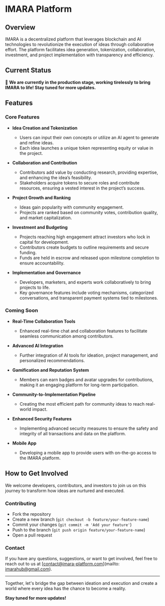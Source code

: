 # IMARA Platform

## Overview

IMARA is a decentralized platform that leverages blockchain and AI technologies to revolutionize the execution of ideas through collaborative effort. The platform facilitates idea generation, tokenization, collaboration, investment, and project implementation with transparency and efficiency.

## Current Status

🚧 **We are currently in the production stage, working tirelessly to bring IMARA to life! Stay tuned for more updates.**

## Features

### Core Features

- **Idea Creation and Tokenization**
  - Users can input their own concepts or utilize an AI agent to generate and refine ideas.
  - Each idea launches a unique token representing equity or value in the project.

- **Collaboration and Contribution**
  - Contributors add value by conducting research, providing expertise, and enhancing the idea’s feasibility.
  - Stakeholders acquire tokens to secure roles and contribute resources, ensuring a vested interest in the project’s success.

- **Project Growth and Ranking**
  - Ideas gain popularity with community engagement.
  - Projects are ranked based on community votes, contribution quality, and market capitalization.

- **Investment and Budgeting**
  - Projects reaching high engagement attract investors who lock in capital for development.
  - Contributors create budgets to outline requirements and secure funding.
  - Funds are held in escrow and released upon milestone completion to ensure accountability.

- **Implementation and Governance**
  - Developers, marketers, and experts work collaboratively to bring projects to life.
  - Key governance features include voting mechanisms, categorized conversations, and transparent payment systems tied to milestones.

### Coming Soon

- **Real-Time Collaboration Tools**
  - Enhanced real-time chat and collaboration features to facilitate seamless communication among contributors.

- **Advanced AI Integration**
  - Further integration of AI tools for ideation, project management, and personalized recommendations.

- **Gamification and Reputation System**
  - Members can earn badges and avatar upgrades for contributions, making it an engaging platform for long-term participation.

- **Community-to-Implementation Pipeline**
  - Creating the most efficient path for community ideas to reach real-world impact.

- **Enhanced Security Features**
  - Implementing advanced security measures to ensure the safety and integrity of all transactions and data on the platform.

- **Mobile App**
  - Developing a mobile app to provide users with on-the-go access to the IMARA platform.

## How to Get Involved

We welcome developers, contributors, and investors to join us on this journey to transform how ideas are nurtured and executed.

### Contributing

- Fork the repository
- Create a new branch (`git checkout -b feature/your-feature-name`)
- Commit your changes (`git commit -m 'Add your feature'`)
- Push to the branch (`git push origin feature/your-feature-name`)
- Open a pull request

### Contact

If you have any questions, suggestions, or want to get involved, feel free to reach out to us at [contact@imara-platform.com](mailto: imarahub@gmail.com).

---

Together, let's bridge the gap between ideation and execution and create a world where every idea has the chance to become a reality.

**Stay tuned for more updates!**

